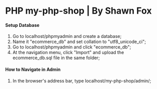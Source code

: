 # PHP my-php-shop | By Shawn Fox

#### Setup Database
1. Go to localhost/phpmyadmin and create a database;
2. Name it "ecommerce_db" and set collation to "utf8_unicode_ci";
3. Go to localhost/phpmyadmin and click "ecommerce_db";
4. At the navigation menu, click "Import" and upload the ecommerce_db.sql file in the same folder;

#### How to Navigate in Admin
1. In the browser's address bar, type localhost/my-php-shop/admin/;
